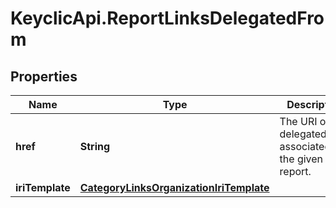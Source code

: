 # KeyclicApi.ReportLinksDelegatedFrom

## Properties
Name | Type | Description | Notes
------------ | ------------- | ------------- | -------------
**href** | **String** | The URI of the delegatedFrom associated to the given report. | [optional] 
**iriTemplate** | [**CategoryLinksOrganizationIriTemplate**](CategoryLinksOrganizationIriTemplate.md) |  | [optional] 


